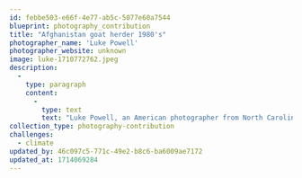 ```yaml
---
id: febbe503-e66f-4e77-ab5c-5077e60a7544
blueprint: photography_contribution
title: "Afghanistan goat herder 1980's"
photographer_name: 'Luke Powell'
photographer_website: unknown
image: luke-1710772762.jpeg
description:
  -
    type: paragraph
    content:
      -
        type: text
        text: "Luke Powell, an American photographer from North Carolina, spent six years photographing in the Fertile Cresent, from the late 1970's to the early 1980's, creating his Afghan Folio. He was one of the few image-makers who made his own dye-transfer prints, which he exhibited widely across the planet. "
collection_type: photography-contribution
challenges:
  - climate
updated_by: 46c097c5-771c-49e2-b8c6-ba6009ae7172
updated_at: 1714069284
---
```

